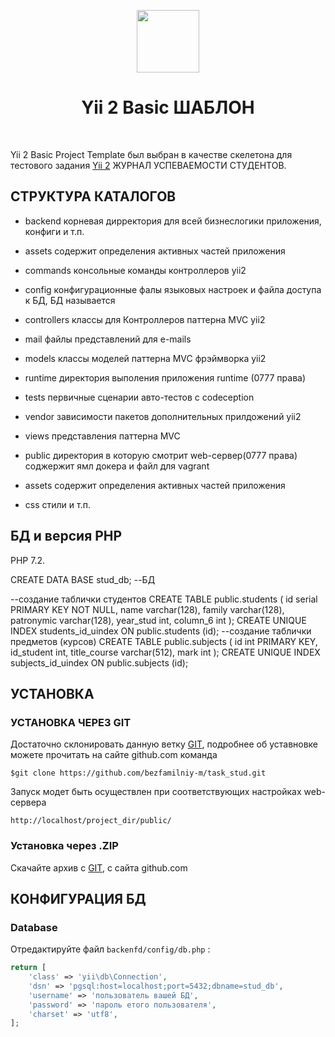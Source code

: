 <p align="center">
    <a href="https://github.com/yiisoft" target="_blank">
        <img src="https://avatars0.githubusercontent.com/u/993323" height="100px">
    </a>
    <h1 align="center">Yii 2 Basic ШАБЛОН</h1>
    <br>
</p>

Yii 2 Basic Project Template был выбран в качестве скелетона для тестового задания  [Yii 2](http://www.yiiframework.com/) ЖУРНАЛ УСПЕВАЕМОСТИ СТУДЕНТОВ.


СТРУКТУРА КАТАЛОГОВ
-------------------

* backend             корневая дирректория для всей бизнеслогики приложения, конфиги и т.п.
*  assets             содержит определения активных частей приложения
*  commands           консольные команды контроллеров yii2
*  config             конфигурационные фалы языковых настроек и файла доступа к БД, БД называется
*  controllers        классы для Контроллеров паттерна MVC yii2
*  mail               файлы представлений для e-mails
*  models             классы моделей паттерна MVC фрэймворка yii2
*  runtime            директория выполения приложения runtime (0777 права)
*  tests              первичные сценарии авто-тестов с codeception
*  vendor             зависимости пакетов дополнительных прилдожений yii2
*  views              представления паттерна MVC

* public               директория в которую смотрит web-сервер(0777 права) соджержит ямл докера и файл для vagrant
*  assets             содержит определения активных частей приложения
*  css                стили и т.п.

БД и версия РНР
----------------

PHP 7.2.

CREATE DATA BASE stud_db; --БД

--создание таблички студентов
CREATE TABLE public.students
(
    id serial PRIMARY KEY NOT NULL,
    name varchar(128),
    family varchar(128),
    patronymic varchar(128),
    year_stud int,
    column_6 int
);
CREATE UNIQUE INDEX students_id_uindex ON public.students (id);
--создание таблички предметов (курсов)
CREATE TABLE public.subjects
(
    id int PRIMARY KEY,
    id_student int,
    title_course varchar(512),
    mark int
);
CREATE UNIQUE INDEX subjects_id_uindex ON public.subjects (id);


УСТАНОВКА
------------

### УСТАНОВКА ЧЕРЕЗ GIT

Достаточно склонировать данную ветку [GIT](https://github.com/bezfamilniy-m/task_stud/), подробнее об уставновке можете прочитать на сайте github.com
команда
~~~
$git clone https://github.com/bezfamilniy-m/task_stud.git
~~~
Запуск модет быть осуществлен при соответствующих настройках web-сервера
~~~
http://localhost/project_dir/public/
~~~

### Установка через .ZIP

Скачайте архив с [GIT](https://github.com/bezfamilniy-m/task_stud/), с сайта github.com

КОНФИГУРАЦИЯ БД
---------------

### Database

Отредактируйте файл `backenfd/config/db.php` :

```php
return [
    'class' => 'yii\db\Connection',
    'dsn' => 'pgsql:host=localhost;port=5432;dbname=stud_db',
    'username' => 'пользователь вашей БД',
    'password' => 'пароль етого пользователя',
    'charset' => 'utf8',
];
```
